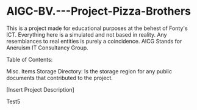  # AIGC-BV.---Project-Pizza-Brothers
This is a project made for educational purposes at the behest of Fonty's ICT. Everything here is a simulated and not based in reality. Any resemblances to real entities is purely a coincidence. AICG Stands for Aneruism IT Consultancy Group.

Table of Contents:

Misc. Items Storage Directory: Is the storage region for any public documents that contributed to the project.

[Insert Project Description]

Test5

